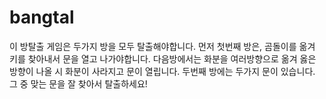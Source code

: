 # bangtal

이 방탈출 게임은 두가지 방을 모두 탈출해야합니다.
먼저 첫번째 방은, 곰돌이를 옮겨 키를 찾아내서 문을 열고 나가야합니다.
다음방에서는 화분을 여러방향으로 옮겨 옳은 방향이 나올 시 화분이 사라지고 문이 열립니다. 
두번째 방에는 두가지 문이 있습니다. 그 중 맞는 문을 잘 찾아서 탈출하세요!
